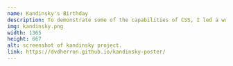 ```yaml
---
name: Kandinsky's Birthday
description: To demonstrate some of the capabilities of CSS, I led a workshop in my Hyper Island Frontend Developer class where we transformed a poster into a layout on the web. The workshop was a chance to dive deeper into CSS grid and to revisit the steps to make a layout responsive from the start.
img: kandinsky.png
width: 1365
height: 667
alt: screenshot of kandinsky project.
link: https://dvdherron.github.io/kandinsky-poster/
---
```

